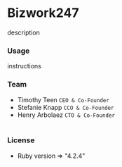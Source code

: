 # Bizwork247
description <br />

### Usage
instructions<br />

### Team
* Timothy Teen  `CEO & Co-Founder`
* Stefanie Knapp `CCO & Co-Founder`
* Henry Arbolaez `CTO & Co-Founder`<br><br>

### License
* Ruby version  => "4.2.4"
